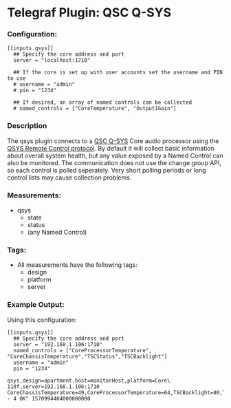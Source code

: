 # Telegraf Plugin: QSC Q-SYS

### Configuration:

```
[[inputs.qsys]]
  ## Specify the core address and port
  server = "localhost:1710"

  ## If the core is set up with user accounts set the username and PIN to use
  # username = "admin"
  # pin = "1234"

  ## If desired, an array of named controls can be collected
  # named_controls = ["CoreTemperature", "Output1Gain"]
```

### Description
The qsys plugin connects to a [QSC Q-SYS](https://www.qsc.com/systems/products/q-sys-ecosystem/) Core audio processor 
using the [QSYS Remote Control protocol](https://q-syshelp.qsc.com/Index.htm#External_Control/Q-Sys_Remote_Control/QRC.htm). By default it will collect basic information about overall system health, but any value exposed by a Named Control can also be monitored. The communication does not use the change group API, so each control is polled seperately. Very short polling periods or long control lists may cause collection problems.

### Measurements:
* qsys
  * state
  * status
  * (any Named Control)

### Tags:
* All measurements have the following tags:
  * design
  * platform
  * server
  
### Example Output:

Using this configuration:
```
[[inputs.qsys]]
  ## Specify the core address and port
  server = "192.168.1.106:1710"
  named_controls = ["CoreProcessorTemperature", "CoreChassisTemperature","TSCStatus","TSCBacklight"]
  username = "admin"
  pin = "1234"
```
```
qsys,design=apartment,host=monitorHost,platform=Core\ 110f,server=192.168.1.106:1710 CoreChassisTemperature=49,CoreProcessorTemperature=64,TSCBacklight=80,TSCStatus=0,state="Active",status="OK - 4 OK" 1570994404000000000
```


